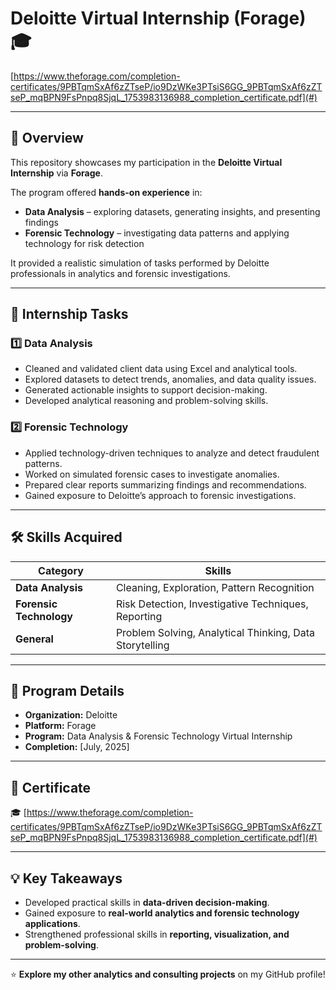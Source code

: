 # Deloitte Virtual Internship (Forage) 🎓

[https://www.theforage.com/completion-certificates/9PBTqmSxAf6zZTseP/io9DzWKe3PTsiS6GG_9PBTqmSxAf6zZTseP_mqBPN9FsPnpq8SjqL_1753983136988_completion_certificate.pdf](#)  

---

## 📘 Overview
This repository showcases my participation in the **Deloitte Virtual Internship** via **Forage**.  

The program offered **hands-on experience** in:  
- **Data Analysis** – exploring datasets, generating insights, and presenting findings  
- **Forensic Technology** – investigating data patterns and applying technology for risk detection  

It provided a realistic simulation of tasks performed by Deloitte professionals in analytics and forensic investigations.

---

## 🧩 Internship Tasks

### **1️⃣ Data Analysis**
- Cleaned and validated client data using Excel and analytical tools.  
- Explored datasets to detect trends, anomalies, and data quality issues.  
- Generated actionable insights to support decision-making.  
- Developed analytical reasoning and problem-solving skills.

### **2️⃣ Forensic Technology**
- Applied technology-driven techniques to analyze and detect fraudulent patterns.  
- Worked on simulated forensic cases to investigate anomalies.  
- Prepared clear reports summarizing findings and recommendations.  
- Gained exposure to Deloitte’s approach to forensic investigations.

---

## 🛠️ Skills Acquired
| Category | Skills |
|----------|--------|
| **Data Analysis** | Cleaning, Exploration, Pattern Recognition |
| **Forensic Technology** | Risk Detection, Investigative Techniques, Reporting |
| **General** | Problem Solving, Analytical Thinking, Data Storytelling |

---

## 🏢 Program Details
- **Organization:** Deloitte  
- **Platform:** Forage  
- **Program:** Data Analysis & Forensic Technology Virtual Internship  
- **Completion:** [July, 2025] 

---

## 📜 Certificate
🎓 [https://www.theforage.com/completion-certificates/9PBTqmSxAf6zZTseP/io9DzWKe3PTsiS6GG_9PBTqmSxAf6zZTseP_mqBPN9FsPnpq8SjqL_1753983136988_completion_certificate.pdf](#)  

---

## 💡 Key Takeaways
- Developed practical skills in **data-driven decision-making**.  
- Gained exposure to **real-world analytics and forensic technology applications**.  
- Strengthened professional skills in **reporting, visualization, and problem-solving**.  

---

⭐ **Explore my other analytics and consulting projects** on my GitHub profile!
